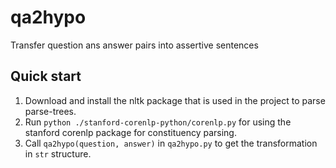 # qa2hypo
Transfer question ans answer pairs into assertive sentences

## Quick start
1. Download and install the nltk package that is used in the project to parse parse-trees.
2. Run ```python ./stanford-corenlp-python/corenlp.py``` for using the stanford corenlp package for constituency parsing.
3. Call ```qa2hypo(question, answer)``` in ```qa2hypo.py``` to get the transformation in ```str``` structure.
